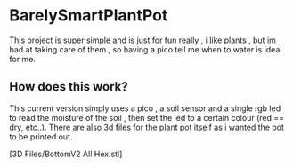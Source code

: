 # BarelySmartPlantPot
This project is super simple and is just for fun really , i like plants , but im bad at taking care of them , so having a pico tell me when to water is ideal for me.


## How does this work?
This current version simply uses a pico , a soil sensor and a single rgb led to read the moisture of the soil , then set the led to a certain colour (red == dry, etc..). There are also 3d files for the plant pot itself as i wanted the pot to be printed out.

[3D Files/BottomV2 All Hex.stl]
